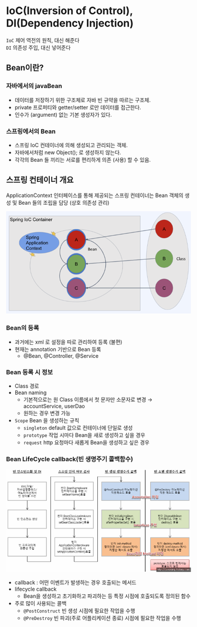 # IoC(Inversion of Control), DI(Dependency Injection)

`IoC` 제어 역전의 원칙, 대신 해준다\
`DI` 의존성 주입, 대신 넣어준다

## Bean이란?

### 자바에서의 javaBean

* 데이터를 저장하기 위한 구조체로 자바 빈 규약을 따르는 구조체.
* private 프로퍼티와 getter/setter 로만 데이터를 접근한다.
* 인수가 (argument) 없는 기본 생성자가 있다.

### 스프링에서의 Bean

* 스프링 IoC 컨테이너에 의해 생성되고 관리되는 객체.
* 자바에서처럼 new Object(); 로 생성하지 않는다.
* 각각의 Bean 들 끼리는 서로를 편리하게 의존 (사용) 할 수 있음.

## 스프링 컨테이너 개요

ApplicationContext 인터페이스를 통해 제공되는 스프링 컨테이너는 Bean 객체의 생성 및 Bean 들의 조립을 담당 (상호 의존성 관리)

![](../../../../.gitbook/assets/2021-09-16-23-49-29.png)

### Bean의 등록

* 과거에는 xml 로 설정을 따로 관리하여 등록 (불편)
* 현재는 annotation 기반으로 Bean 등록
  * @Bean, @Controller, @Service

### Bean 등록 시 정보

* Class 경로
* Bean naming
  * 기본적으로는 원 Class 이름에서 첫 문자만 소문자로 변경 → accountService, userDao
  * 원하는 경우 변경 가능
* `Scope` Bean 을 생성하는 규칙
  * `singleton` default 값으로 컨테이너에 단일로 생성
  * `prototype` 작업 시마다 Bean을 새로 생성하고 싶을 경우
  * `request` http 요청마다 새롭게 Bean을 생성하고 싶은 경우

### Bean LifeCycle callback(빈 생명주기 콜백함수)

![](../../../../.gitbook/assets/2021-09-16-23-54-29.png)

* callback : 어떤 이벤트가 발생하는 경우 호출되는 메서드
* lifecycle callback
  * Bean을 생성하고 초기화하고 파괴하는 등 특정 시점에 호출되도록 정의된 함수
* 주로 많이 사용되는 콜백
  * `@PostConstruct` 빈 생성 시점에 필요한 작업을 수행
  * `@PreDestroy` 빈 파괴(주로 어플리케이션 종료) 시점에 필요한 작업을 수행
